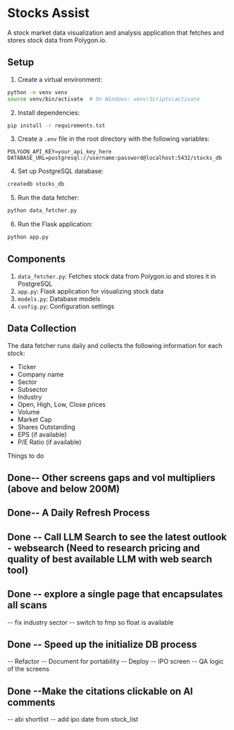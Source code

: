 # Stocks Assist


A stock market data visualization and analysis application that fetches and stores stock data from Polygon.io.

## Setup

1. Create a virtual environment:
```bash
python -m venv venv
source venv/bin/activate  # On Windows: venv\Scripts\activate
```

2. Install dependencies:
```bash
pip install -r requirements.txt
```

3. Create a `.env` file in the root directory with the following variables:
```
POLYGON_API_KEY=your_api_key_here
DATABASE_URL=postgresql://username:password@localhost:5432/stocks_db
```

4. Set up PostgreSQL database:
```bash
createdb stocks_db
```

5. Run the data fetcher:
```bash
python data_fetcher.py
```

6. Run the Flask application:
```bash
python app.py
```

## Components

1. `data_fetcher.py`: Fetches stock data from Polygon.io and stores it in PostgreSQL
2. `app.py`: Flask application for visualizing stock data
3. `models.py`: Database models
4. `config.py`: Configuration settings

## Data Collection

The data fetcher runs daily and collects the following information for each stock:
- Ticker
- Company name
- Sector
- Subsector
- Industry
- Open, High, Low, Close prices
- Volume
- Market Cap
- Shares Outstanding
- EPS (if available)
- P/E Ratio (if available) 


Things to do
## Done--  Other screens gaps and vol multipliers (above and below 200M)
## Done-- A Daily Refresh Process
## Done -- Call LLM Search to see the latest outlook - websearch (Need to research pricing and quality of best available LLM with web search tool)
## Done -- explore a single page that encapsulates all scans
-- fix industry sector
-- switch to fmp so float is available
## Done -- Speed up the initialize DB process
-- Refactor
-- Document for portability
-- Deploy
-- IPO screen
-- QA logic of the screens
## Done --Make the citations clickable on AI comments
-- abi shortlist
-- add ipo date from stock_list